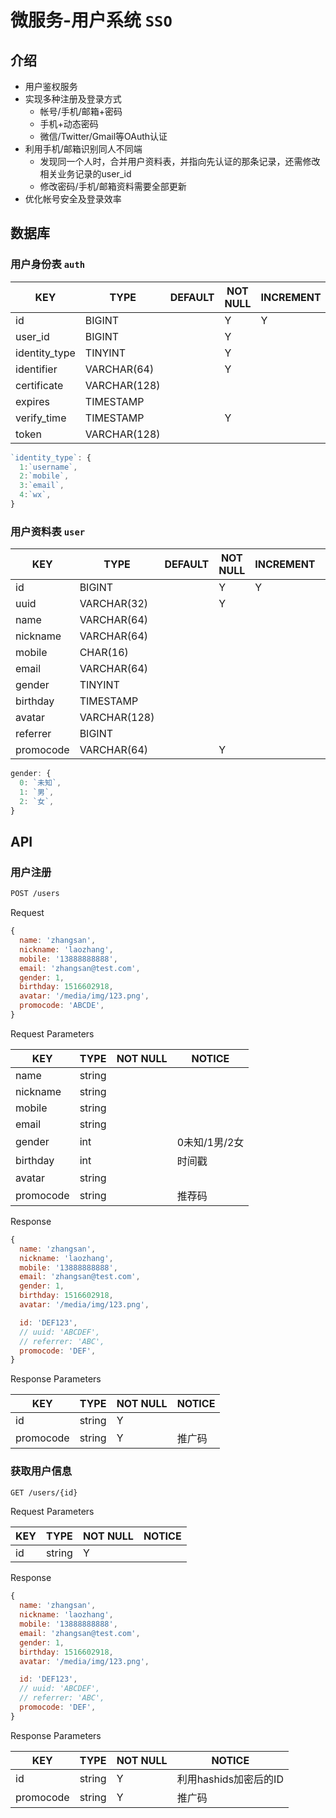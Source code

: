 # 微服务-用户系统 `SSO`

## 介绍

- 用户鉴权服务
- 实现多种注册及登录方式
  - 帐号/手机/邮箱+密码
  - 手机+动态密码
  - 微信/Twitter/Gmail等OAuth认证
- 利用手机/邮箱识别同人不同端
  - 发现同一个人时，合并用户资料表，并指向先认证的那条记录，还需修改相关业务记录的user_id
  - 修改密码/手机/邮箱资料需要全部更新
- 优化帐号安全及登录效率

## 数据库

### 用户身份表 `auth`

| KEY           | TYPE         | DEFAULT | NOT NULL | INCREMENT | PRIMARY | FOREIGN | NOTICE |
|---------------|--------------|---------|----------|-----------|---------|---------|--------|
| id            | BIGINT       |         | Y        | Y         | Y       |         |        |
| user_id       | BIGINT       |         | Y        |           |         | Y       |        |
| identity_type | TINYINT      |         | Y        |           |         |         |        |
| identifier    | VARCHAR(64)  |         | Y        |           |         |         |        |
| certificate   | VARCHAR(128) |         |          |           |         |         |        |
| expires       | TIMESTAMP    |         |          |           |         |         |        |
| verify_time   | TIMESTAMP    |         | Y        |           |         |         |        |
| token         | VARCHAR(128) |         |          |           |         |         |        |

```js
`identity_type`: {
  1:`username`,
  2:`mobile`,
  3:`email`,
  4:`wx`,
}
```

### 用户资料表 `user`

| KEY       | TYPE         | DEFAULT | NOT NULL | INCREMENT | PRIMARY | FOREIGN | NOTICE |
|-----------|--------------|---------|----------|-----------|---------|---------|--------|
| id        | BIGINT       |         | Y        | Y         | Y       |         |        |
| uuid      | VARCHAR(32)  |         | Y        |           |         |         |        |
| name      | VARCHAR(64)  |         |          |           |         |         |        |
| nickname  | VARCHAR(64)  |         |          |           |         |         |        |
| mobile    | CHAR(16)     |         |          |           |         |         |        |
| email     | VARCHAR(64)  |         |          |           |         |         |        |
| gender    | TINYINT      |         |          |           |         |         |        |
| birthday  | TIMESTAMP    |         |          |           |         |         |        |
| avatar    | VARCHAR(128) |         |          |           |         |         |        |
| referrer  | BIGINT       |         |          |           |         | Y       |        |
| promocode | VARCHAR(64)  |         | Y        |           |         |         |        |

```js
gender: {
  0: `未知`,
  1: `男`,
  2: `女`,
}
```

## API

### 用户注册

```sh
POST /users
```

Request

```js
{
  name: 'zhangsan',
  nickname: 'laozhang',
  mobile: '13888888888',
  email: 'zhangsan@test.com',
  gender: 1,
  birthday: 1516602918,
  avatar: '/media/img/123.png',
  promocode: 'ABCDE',
}
```

Request Parameters

| KEY       | TYPE   | NOT NULL | NOTICE    |
|-----------|--------|----------|-----------|
| name      | string |          |           |
| nickname  | string |          |           |
| mobile    | string |          |           |
| email     | string |          |           |
| gender    | int    |          | 0未知/1男/2女 |
| birthday  | int    |          | 时间戳       |
| avatar    | string |          |           |
| promocode | string |          | 推荐码       |

Response

```js
{
  name: 'zhangsan',
  nickname: 'laozhang',
  mobile: '13888888888',
  email: 'zhangsan@test.com',
  gender: 1,
  birthday: 1516602918,
  avatar: '/media/img/123.png',

  id: 'DEF123',
  // uuid: 'ABCDEF',
  // referrer: 'ABC',
  promocode: 'DEF',
}
```

Response Parameters

| KEY       | TYPE   | NOT NULL | NOTICE |
|-----------|--------|----------|--------|
| id        | string | Y        |        |
| promocode | string | Y        | 推广码    |

### 获取用户信息

```sh
GET /users/{id}
```

Request Parameters

| KEY | TYPE   | NOT NULL | NOTICE |
|-----|--------|----------|--------|
| id  | string | Y        |        |

Response

```js
{
  name: 'zhangsan',
  nickname: 'laozhang',
  mobile: '13888888888',
  email: 'zhangsan@test.com',
  gender: 1,
  birthday: 1516602918,
  avatar: '/media/img/123.png',

  id: 'DEF123',
  // uuid: 'ABCDEF',
  // referrer: 'ABC',
  promocode: 'DEF',
}
```

Response Parameters

| KEY       | TYPE   | NOT NULL | NOTICE          |
|-----------|--------|----------|-----------------|
| id        | string | Y        | 利用hashids加密后的ID |
| promocode | string | Y        | 推广码             |
